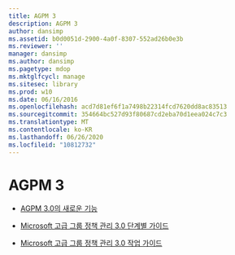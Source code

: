 ```yaml
---
title: AGPM 3
description: AGPM 3
author: dansimp
ms.assetid: b0d0051d-2900-4a0f-8307-552ad26b0e3b
ms.reviewer: ''
manager: dansimp
ms.author: dansimp
ms.pagetype: mdop
ms.mktglfcycl: manage
ms.sitesec: library
ms.prod: w10
ms.date: 06/16/2016
ms.openlocfilehash: acd7d81ef6f1a7498b22314fcd7620dd8ac83513
ms.sourcegitcommit: 354664bc527d93f80687cd2eba70d1eea024c7c3
ms.translationtype: MT
ms.contentlocale: ko-KR
ms.lasthandoff: 06/26/2020
ms.locfileid: "10812732"
---
```

# AGPM 3


-   [AGPM 3.0의 새로운 기능](whats-new-in-agpm-30.md)

-   [Microsoft 고급 그룹 정책 관리 3.0 단계별 가이드](step-by-step-guide-for-microsoft-advanced-group-policy-management-30.md)

-   [Microsoft 고급 그룹 정책 관리 3.0 작업 가이드](operations-guide-for-microsoft-advanced-group-policy-management-30-agpm30ops.md)

 

 





